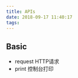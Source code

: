 ```yaml
---
title: APIs
date: 2018-09-17 11:40:17
tags:
---
```



## Basic

* request HTTP请求
* print 控制台打印


